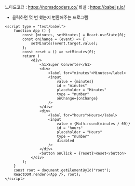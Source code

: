 노마드코더 : https://nomadcoders.co/
바벨 : https://babeljs.io/

* 클릭하면 몇 번 했는지 변환해주는 프로그램
<!DOCTYPE html>
<html>
    <body>
        <div id="root"></div>
    </body>
    <script crossorigin src="https://unpkg.com/react@18/umd/react.production.min.js"></script>
    <script crossorigin src="https://unpkg.com/react-dom@18/umd/react-dom.production.min.js"></script>
    <script crossorigin src ="https://unpkg.com/@babel/standalone/babel.min.js"></>

    <script type = "text/babel">
        function App () {
            const [counter, setCounter] = React.useState(0);
            const onClick = () => {
                //setCounter(counter + 1);
                setCounter((current)=>current + 1);
            };
            return (
                <div>
                    <h3>Total clicks : {counter}</h3>
                    <button onClick={onClick} >Click me</button>
                </div>
            );
        }
        const root = document.getElementById("root");
        ReactDOM.render(<App />, root);
    </script>
</html>

* Super Converter : 단위 변환 프로그램
<!DOCTYPE html>
<html>
    <body>
        <div id="root"></div>
    </body>
    <script crossorigin src="https://unpkg.com/react@18/umd/react.production.min.js"></script>
    <script crossorigin src="https://unpkg.com/react-dom@18/umd/react-dom.production.min.js"></script>
    <script crossorigin src ="https://unpkg.com/@babel/standalone/babel.min.js"></script>

    <script type = "text/babel">
        function App () {
            const [minutes, setMinutes] = React.useState(0);
            const onChange = (event) => {
                setMinutes(event.target.value);
            };
            const reset = () => setMinutes(0);
            return (
                <div>
                    <h1>Super Converter</h1>
                    <div>
                        <label for="minutes">Minutes</label>
                        <input 
                            value = {minutes}
                            id = "minutes" 
                            placeholder = "Minutes" 
                            type = "number"
                            onChange={onChange}
                        />
                    </div>
                    <div>
                        <label for="hours">Hours</label>
                        <input 
                            value = {Math.round(minutes / 60)}
                            id = "hours" 
                            placeholder = "Hours" 
                            type = "number"
                            disabled
                        />
                    </div>
                    <button onClick = {reset}>Reset</button>
                </div>
            );
        }
        const root = document.getElementById("root");
        ReactDOM.render(<App />, root);
    </script>
</html>